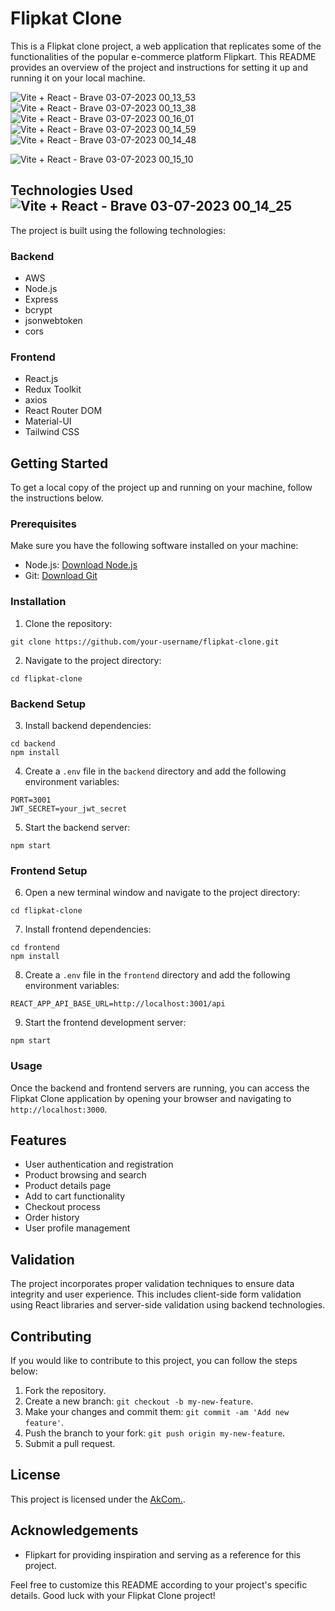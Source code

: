 # Flipkat Clone

This is a Flipkat clone project, a web application that replicates some of the functionalities of the popular e-commerce platform Flipkart. This README provides an overview of the project and instructions for setting it up and running it on your local machine.




![Vite + React - Brave 03-07-2023 00_13_53](https://github.com/Aman0246/Flipkart/assets/130737436/1a2e7a84-3bf9-444c-b916-a3be6c7c2f76)
![Vite + React - Brave 03-07-2023 00_13_38](https://github.com/Aman0246/Flipkart/assets/130737436/73f6da47-006d-4443-856c-47f04a40d267)
![Vite + React - Brave 03-07-2023 00_16_01](https://github.com/Aman0246/Flipkart/assets/130737436/7467ab05-9a10-4f70-906d-6a2e1fcc4b73)
![Vite + React - Brave 03-07-2023 00_14_59](https://github.com/Aman0246/Flipkart/assets/130737436/17731cd0-a54f-4a9f-b260-44e10e012835)
![Vite + React - Brave 03-07-2023 00_14_48](https://github.com/Aman0246/Flipkart/assets/130737436/03c1d663-352d-430f-b5f8-2b185cbfe4b9)

![Vite + React - Brave 03-07-2023 00_15_10](https://github.com/Aman0246/Flipkart/assets/130737436/311440d9-6ecf-449d-871d-b7d60e7c6375)



## Technologies Used![Vite + React - Brave 03-07-2023 00_14_25](https://github.com/Aman0246/Flipkart/assets/130737436/3fab7c35-798a-456b-85a2-31a75fd6c49e)


The project is built using the following technologies:

### Backend
- AWS
- Node.js
- Express
- bcrypt
- jsonwebtoken
- cors

### Frontend
- React.js
- Redux Toolkit
- axios
- React Router DOM
- Material-UI
- Tailwind CSS

## Getting Started

To get a local copy of the project up and running on your machine, follow the instructions below.

### Prerequisites

Make sure you have the following software installed on your machine:

- Node.js: [Download Node.js](https://nodejs.org/en/download/)
- Git: [Download Git](https://git-scm.com/downloads)

### Installation

1. Clone the repository:

```
git clone https://github.com/your-username/flipkat-clone.git
```

2. Navigate to the project directory:

```
cd flipkat-clone
```

### Backend Setup

3. Install backend dependencies:

```
cd backend
npm install
```

4. Create a `.env` file in the `backend` directory and add the following environment variables:

```
PORT=3001
JWT_SECRET=your_jwt_secret
```

5. Start the backend server:

```
npm start
```

### Frontend Setup

6. Open a new terminal window and navigate to the project directory:

```
cd flipkat-clone
```

7. Install frontend dependencies:

```
cd frontend
npm install
```

8. Create a `.env` file in the `frontend` directory and add the following environment variables:

```
REACT_APP_API_BASE_URL=http://localhost:3001/api
```

9. Start the frontend development server:

```
npm start
```

### Usage

Once the backend and frontend servers are running, you can access the Flipkat Clone application by opening your browser and navigating to `http://localhost:3000`.

## Features

- User authentication and registration
- Product browsing and search
- Product details page
- Add to cart functionality
- Checkout process
- Order history
- User profile management

## Validation

The project incorporates proper validation techniques to ensure data integrity and user experience. This includes client-side form validation using React libraries and server-side validation using backend technologies.

## Contributing

If you would like to contribute to this project, you can follow the steps below:

1. Fork the repository.
2. Create a new branch: `git checkout -b my-new-feature`.
3. Make your changes and commit them: `git commit -am 'Add new feature'`.
4. Push the branch to your fork: `git push origin my-new-feature`.
5. Submit a pull request.

## License

This project is licensed under the [AkCom.](LICENSE).

## Acknowledgements

- Flipkart for providing inspiration and serving as a reference for this project.

Feel free to customize this README according to your project's specific details. Good luck with your Flipkat Clone project!
